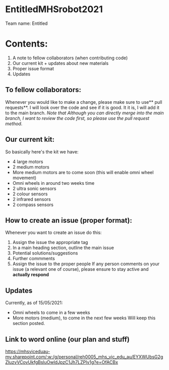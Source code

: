 # EntitledMHSrobot2021
Team name: Entitled

# Contents:

1. A note to fellow collaborators (when contributing code)
2. Our current kit + updates about new materials
3. Proper issue format
4. Updates

## To fellow collaborators:
Whenever you would like to make a change, please make sure to use** pull requests**. I will look over the code and see if it is good. It it is, I will add it to the main branch.
_Note that Although you can directly merge into the main branch, I want to review the code first, so please use the pull request method._
## Our current kit:
So basically here's the  kit we have:
- 4 large motors
- 2 medium motors 
- More medium motors are to come soon (this will enable omni wheel movement)
- Omni wheels in around two weeks time
- 2 ultra sonic sensors
- 2 colour sensors
- 2 infrared sensors
- 2 compass sensors

## How to create an issue (proper format):
Whenever you want to create an issue do this:
1. Assign the issue the appropriate tag
2. In a main heading section, outline the main issue
3. Potential solutions/suggestions
4. Further commments
5. Assign the issue to the proper people
If any person comments on your issue (a relevant one of course), please ensure to stay active and **actually respond**
## Updates
Currently, as of 15/05/2021:
- Omni wheels to come in a few weeks
- More motors (medium), to come in the next few weeks
Will keep this section posted.

## Link to word online (our plan and stuff)
https://mhsviceduau-my.sharepoint.com/:w:/g/personal/reh0005_mhs_vic_edu_au/EYXWUbsG2gZIuzvVCovUkfgBsluOwldJpzC1Jh7LZPlv1g?e=OfACBx

